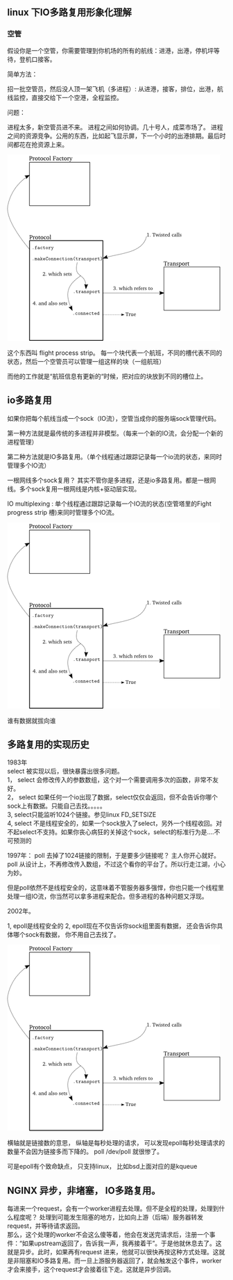 ## linux 下IO多路复用形象化理解

### 空管

假设你是一个空管，你需要管理到你机场的所有的航线：进港，出港，停机坪等待，登机口接客。

简单方法：  

招一批空管员，然后没人顶一架飞机（多进程）: 从进港，接客，排位，出港，航线监控，直接交给下一个空港，全程监控。

问题：

进程太多，新空管员进不来。
进程之间如何协调。几十号人，成菜市场了。
进程之间的资源竞争。公用的东西，比如起飞显示屏，下一个小时的出港排期。最后时间都花在抢资源上来。


![make transport](https://github.com/tidalmelon/twisted-intro/blob/master/twisted-client-2/transport.png)

这个东西叫 flight process strip。 每一个块代表一个航班，不同的槽代表不同的状态，然后一个空管员可以管理一组这样的块（一组航班）

而他的工作就是“航班信息有更新的“时候，把对应的块放到不同的槽位上。


## io多路复用

如果你把每个航线当成一个sock（IO流），空管当成你的服务端sock管理代码。

第一种方法就是最传统的多进程并非模型。（每来一个新的IO流，会分配一个新的进程管理）

第二种方法就是IO多路复用。（单个线程通过跟踪记录每一个io流的状态，来同时管理多个IO流）

一根网线多个sock复用？ 其实不管你是多进程，还是io多路复用。都是一根网线。多个sock复用一根网线是内核+驱动层实现。


IO multiplexing : 单个线程通过跟踪记录每一个IO流的状态(空管塔里的Fight progress strip 槽)来同时管理多个IO流。


![make transport](https://github.com/tidalmelon/twisted-intro/blob/master/twisted-client-2/transport.png)

谁有数据就拔向谁


## 多路复用的实现历史

1983年  
select 被实现以后，很快暴露出很多问题。  
1， select 会修改传入的参数数组，这个对一个需要调用多次的函数，非常不友好。  
2， select 如果任何一个io出现了数据，select仅仅会返回，但不会告诉你哪个sock上有数据。只能自己去找。。。。。  
3, select只能监听1024个链接。参见linux FD_SETSIZE  
4, select 不是线程安全的，如果一个sock放入了select，另外一个线程收回。对不起select不支持。如果你丧心病狂的关掉这个sock，select的标准行为是....不可预测的  



1997年：
poll 去掉了1024链接的限制，于是要多少链接呢？ 主人你开心就好。  
poll 从设计上，不再修改传入数组，不过这个看你的平台了。所以行走江湖，小心为妙。  

但是poll依然不是线程安全的，这意味着不管服务器多强悍，你也只能一个线程里处理一组IO流，你当然可以拿多进程来配合。但多进程的各种问题又浮现。 

2002年。  

1, epoll是线程安全的
2, epoll现在不仅告诉你sock组里面有数据， 还会告诉你具体哪个sock有数据， 你不用自己去找了。  




![make transport](https://github.com/tidalmelon/twisted-intro/blob/master/twisted-client-2/transport.png)


横轴就是链接数的意思， 纵轴是每秒处理的请求， 可以发现epoll每秒处理请求的数量不会因为链接多而下降的。 poll /dev/poll 就很惨了。   

可是epoll有个致命缺点， 只支持linux， 比如bsd上面对应的是kqueue




## NGINX 异步，非堵塞， IO多路复用。  

每进来一个request，会有一个worker进程去处理。但不是全程的处理，处理到什么程度呢？  处理到可能发生阻塞的地方，比如向上游（后端）服务器转发request，并等待请求返回。   
那么，这个处理的worker不会这么傻等着，他会在发送完请求后，注册一个事件：“如果upstream返回了，告诉我一声，我再接着干”。于是他就休息去了。这就是异步。此时，如果再有request 进来，他就可以很快再按这种方式处理。这就是非阻塞和IO多路复用。而一旦上游服务器返回了，就会触发这个事件，worker才会来接手，这个request才会接着往下走。这就是异步回调。
